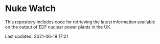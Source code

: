 # Nuke Watch

This repository includes code for retrieving the latest information available on the output of EDF nuclear power plants in the UK.

Last updated: 2021-06-19 17:21